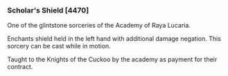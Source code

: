 ### Scholar's Shield [4470]

One of the glintstone sorceries of the Academy of Raya Lucaria.

Enchants shield held in the left hand with additional damage negation. This sorcery can be cast while in motion.

Taught to the Knights of the Cuckoo by the academy as payment for their contract.
